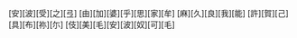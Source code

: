 [安][波][受][之][弖] [由][加][婆][乎][思][家][牟] [麻][久][良][我][能] [許][賀][己][具][布][祢][尓] [伎][美][毛][安][波][奴][可][毛]
